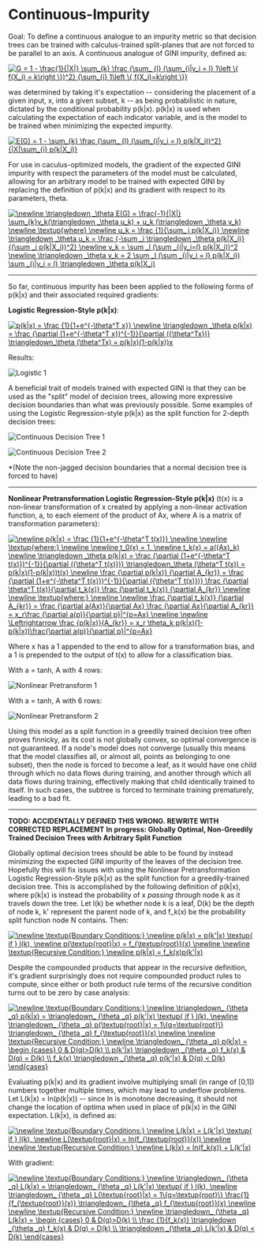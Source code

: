 # Continuous-Impurity
Goal: To define a continuous analogue to an impurity metric so that decision trees can be trained with calculus-trained split-planes that are not forced to be parallel to an axis. A continuous analogue of GINI impurity, defined as:


<a href="https://www.codecogs.com/eqnedit.php?latex=G&space;=&space;1&space;-&space;\frac{1}{|X|}&space;\sum_{k}&space;\frac&space;{\sum_&space;{l}&space;(\sum_{i|y_i&space;=&space;l}&space;1\left&space;\{&space;f(X_i)&space;=&space;k\right&space;\})^2}&space;{\sum_{i}&space;1\left&space;\{&space;f(X_i)=k\right&space;\}}" target="_blank"><img src="https://latex.codecogs.com/gif.latex?G&space;=&space;1&space;-&space;\frac{1}{|X|}&space;\sum_{k}&space;\frac&space;{\sum_&space;{l}&space;(\sum_{i|y_i&space;=&space;l}&space;1\left&space;\{&space;f(X_i)&space;=&space;k\right&space;\})^2}&space;{\sum_{i}&space;1\left&space;\{&space;f(X_i)=k\right&space;\}}" title="G = 1 - \frac{1}{|X|} \sum_{k} \frac {\sum_ {l} (\sum_{i|y_i = l} 1\left \{ f(X_i) = k\right \})^2} {\sum_{i} 1\left \{ f(X_i)=k\right \}}" /></a>

was determined by taking it's expectation -- considering the placement of a given input, x, into a given subset, k -- as being probabilistic in nature, dictated by the conditional probability p(k|x). p(k|x) is used when calculating the expectation of each indicator variable, and is the model to be trained when minimizing the expected impurity.

<a href="https://www.codecogs.com/eqnedit.php?latex=E(G)&space;=&space;1&space;-&space;\sum_{k}&space;\frac&space;{\sum_&space;{l}&space;(\sum_{i|y_i&space;=&space;l}&space;p(k|X_i))^2}&space;{|X|\sum_{i}&space;p(k|X_i)}" target="_blank"><img src="https://latex.codecogs.com/gif.latex?E(G)&space;=&space;1&space;-&space;\sum_{k}&space;\frac&space;{\sum_&space;{l}&space;(\sum_{i|y_i&space;=&space;l}&space;p(k|X_i))^2}&space;{|X|\sum_{i}&space;p(k|X_i)}" title="E(G) = 1 - \sum_{k} \frac {\sum_ {l} (\sum_{i|y_i = l} p(k|X_i))^2} {|X|\sum_{i} p(k|X_i)}" /></a>


For use in caculus-optimized models, the gradient of the expected GINI impurity with respect the parameters of the model must be calculated, allowing for an arbitrary model to be trained with expected GINI by replacing the definition of p(k|x) and its gradient with respect to its parameters, theta.


<a href="https://www.codecogs.com/eqnedit.php?latex=\newline&space;\triangledown&space;_\theta&space;E(G)&space;=&space;\frac{-1}{|X|}&space;\sum_{k}v_k(\triangledown&space;_\theta&space;u_k)&space;&plus;&space;u_k&space;(\triangledown&space;_\theta&space;v_k)&space;\newline&space;\textup{where}&space;\newline&space;u_k&space;=&space;\frac&space;{1}{\sum_&space;i&space;p(k|X_i)}&space;\newline&space;\triangledown&space;_\theta&space;u_k&space;=&space;\frac&space;{-\sum&space;_i&space;\triangledown&space;_\theta&space;p(k|X_i)}&space;{(\sum&space;_i&space;p(k|X_i))^2}&space;\newline&space;v_k&space;=&space;\sum&space;_l&space;(\sum&space;_{i|y_i=l}&space;p(k|X_i))^2&space;\newline&space;\triangledown&space;_\theta&space;v_k&space;=&space;2&space;\sum&space;_l&space;(\sum&space;_{i|y_i&space;=&space;l}&space;p(k|X_i))&space;\sum&space;_{i|y_i&space;=&space;l}&space;\triangledown&space;_\theta&space;p(k|X_i)" target="_blank"><img src="https://latex.codecogs.com/gif.latex?\newline&space;\triangledown&space;_\theta&space;E(G)&space;=&space;\frac{-1}{|X|}&space;\sum_{k}v_k(\triangledown&space;_\theta&space;u_k)&space;&plus;&space;u_k&space;(\triangledown&space;_\theta&space;v_k)&space;\newline&space;\textup{where}&space;\newline&space;u_k&space;=&space;\frac&space;{1}{\sum_&space;i&space;p(k|X_i)}&space;\newline&space;\triangledown&space;_\theta&space;u_k&space;=&space;\frac&space;{-\sum&space;_i&space;\triangledown&space;_\theta&space;p(k|X_i)}&space;{(\sum&space;_i&space;p(k|X_i))^2}&space;\newline&space;v_k&space;=&space;\sum&space;_l&space;(\sum&space;_{i|y_i=l}&space;p(k|X_i))^2&space;\newline&space;\triangledown&space;_\theta&space;v_k&space;=&space;2&space;\sum&space;_l&space;(\sum&space;_{i|y_i&space;=&space;l}&space;p(k|X_i))&space;\sum&space;_{i|y_i&space;=&space;l}&space;\triangledown&space;_\theta&space;p(k|X_i)" title="\newline \triangledown _\theta E(G) = \frac{-1}{|X|} \sum_{k}v_k(\triangledown _\theta u_k) + u_k (\triangledown _\theta v_k) \newline \textup{where} \newline u_k = \frac {1}{\sum_ i p(k|X_i)} \newline \triangledown _\theta u_k = \frac {-\sum _i \triangledown _\theta p(k|X_i)} {(\sum _i p(k|X_i))^2} \newline v_k = \sum _l (\sum _{i|y_i=l} p(k|X_i))^2 \newline \triangledown _\theta v_k = 2 \sum _l (\sum _{i|y_i = l} p(k|X_i)) \sum _{i|y_i = l} \triangledown _\theta p(k|X_i)" /></a>

----------------------------------------------------------------------------------------------------------------

So far, continuous impurity has been been applied to the following forms of p(k|x) and their associated required gradients:

**Logistic Regression-Style p(k|x)**:

<a href="https://www.codecogs.com/eqnedit.php?latex=p(k|x)&space;=&space;\frac&space;{1}{1&plus;e^{-\theta^T&space;x}}&space;\newline&space;\triangledown&space;_\theta&space;p(k|x)&space;=&space;\frac&space;{\partial&space;(1&plus;e^{-\theta^T&space;x})^{-1}}{\partial&space;({\theta^Tx})}&space;\triangledown_\theta&space;(\theta^Tx)&space;=&space;p(k|x)(1-p(k|x))x" target="_blank"><img src="https://latex.codecogs.com/gif.latex?p(k|x)&space;=&space;\frac&space;{1}{1&plus;e^{-\theta^T&space;x}}&space;\newline&space;\triangledown&space;_\theta&space;p(k|x)&space;=&space;\frac&space;{\partial&space;(1&plus;e^{-\theta^T&space;x})^{-1}}{\partial&space;({\theta^Tx})}&space;\triangledown_\theta&space;(\theta^Tx)&space;=&space;p(k|x)(1-p(k|x))x" title="p(k|x) = \frac {1}{1+e^{-\theta^T x}} \newline \triangledown _\theta p(k|x) = \frac {\partial (1+e^{-\theta^T x})^{-1}}{\partial ({\theta^Tx})} \triangledown_\theta (\theta^Tx) = p(k|x)(1-p(k|x))x" /></a>

Results: 


![Logistic 1](https://github.com/CornellDataScience/Continuous-Impurity/blob/master/Continuous%20impurity%20first%20working%20result.png?raw=true)


A beneficial trait of models trained with expected GINI is that they can be used as the "split" model of decision trees, allowing more expressive decision boundaries than what was previously possible. Some examples of using the Logistic Regression-style p(k|x) as the split function for 2-depth decision trees:

![Continuous Decision Tree 1](https://github.com/CornellDataScience/Continuous-Impurity/blob/master/Continuous%20Imuprity%20Decision%20Tree.png?raw=true)

![Continuous Decision Tree 2](https://github.com/CornellDataScience/Continuous-Impurity/blob/master/Continuous%20Imuprity%20Decision%20Tree%202.png?raw=true)

*(Note the non-jagged decision boundaries that a normal decision tree is forced to have)

---------------------------------------------------------------------------------------------------------------

**Nonlinear Pretransformation Logistic Regression-Style p(k|x)** (t(x) is a non-linear transformation of x created by applying a non-linear activation function, a, to each element of the product of Ax, where A is a matrix of transformation parameters):

<a href="https://www.codecogs.com/eqnedit.php?latex=\newline&space;p(k|x)&space;=&space;\frac&space;{1}{1&plus;e^{-\theta^T&space;t(x)}}&space;\newline&space;\newline&space;\textup{where:}&space;\newline&space;\newline&space;t_0(x)&space;=&space;1,&space;\newline&space;t_k(x)&space;=&space;a((Ax)_k)&space;\newline&space;\triangledown&space;_\theta&space;p(k|x)&space;=&space;\frac&space;{\partial&space;(1&plus;e^{-\theta^T&space;t(x)})^{-1}}{\partial&space;({\theta^T&space;t(x)})}&space;\triangledown_\theta&space;(\theta^T&space;t(x))&space;=&space;p(k|x)(1-p(k|x))t(x)&space;\newline&space;\frac&space;{\partial&space;p(k|x)}&space;{\partial&space;A_{kr}}&space;=&space;\frac&space;{\partial&space;(1&plus;e^{-\theta^T&space;t(x)})^{-1}}{\partial&space;({\theta^T&space;t(x)})}&space;\frac&space;{\partial&space;\theta^T&space;t(x)}{\partial&space;t_k(x)}&space;\frac&space;{\partial&space;t_k(x)}&space;{\partial&space;A_{kr}}&space;\newline&space;\newline&space;\textup{where:}&space;\newline&space;\newline&space;\frac&space;{\partial&space;t_k(x)}&space;{\partial&space;A_{kr}}&space;=&space;\frac&space;{\partial&space;a(Ax)}{\partial&space;Ax}&space;\frac&space;{\partial&space;Ax}{\partial&space;A_{kr}}&space;=&space;x_r\frac&space;{\partial&space;a(p)}{\partial&space;p}|^{p=Ax}&space;\newline&space;\newline&space;\Leftrightarrow&space;\frac&space;{p(k|x)}{A_{kr}}&space;=&space;x_r&space;\theta_k&space;p(k|x)(1-p(k|x))\frac{\partial&space;a(p)}{\partial&space;p}|^{p=Ax}" target="_blank"><img src="https://latex.codecogs.com/gif.latex?\newline&space;p(k|x)&space;=&space;\frac&space;{1}{1&plus;e^{-\theta^T&space;t(x)}}&space;\newline&space;\newline&space;\textup{where:}&space;\newline&space;\newline&space;t_0(x)&space;=&space;1,&space;\newline&space;t_k(x)&space;=&space;a((Ax)_k)&space;\newline&space;\triangledown&space;_\theta&space;p(k|x)&space;=&space;\frac&space;{\partial&space;(1&plus;e^{-\theta^T&space;t(x)})^{-1}}{\partial&space;({\theta^T&space;t(x)})}&space;\triangledown_\theta&space;(\theta^T&space;t(x))&space;=&space;p(k|x)(1-p(k|x))t(x)&space;\newline&space;\frac&space;{\partial&space;p(k|x)}&space;{\partial&space;A_{kr}}&space;=&space;\frac&space;{\partial&space;(1&plus;e^{-\theta^T&space;t(x)})^{-1}}{\partial&space;({\theta^T&space;t(x)})}&space;\frac&space;{\partial&space;\theta^T&space;t(x)}{\partial&space;t_k(x)}&space;\frac&space;{\partial&space;t_k(x)}&space;{\partial&space;A_{kr}}&space;\newline&space;\newline&space;\textup{where:}&space;\newline&space;\newline&space;\frac&space;{\partial&space;t_k(x)}&space;{\partial&space;A_{kr}}&space;=&space;\frac&space;{\partial&space;a(Ax)}{\partial&space;Ax}&space;\frac&space;{\partial&space;Ax}{\partial&space;A_{kr}}&space;=&space;x_r\frac&space;{\partial&space;a(p)}{\partial&space;p}|^{p=Ax}&space;\newline&space;\newline&space;\Leftrightarrow&space;\frac&space;{p(k|x)}{A_{kr}}&space;=&space;x_r&space;\theta_k&space;p(k|x)(1-p(k|x))\frac{\partial&space;a(p)}{\partial&space;p}|^{p=Ax}" title="\newline p(k|x) = \frac {1}{1+e^{-\theta^T t(x)}} \newline \newline \textup{where:} \newline \newline t_0(x) = 1, \newline t_k(x) = a((Ax)_k) \newline \triangledown _\theta p(k|x) = \frac {\partial (1+e^{-\theta^T t(x)})^{-1}}{\partial ({\theta^T t(x)})} \triangledown_\theta (\theta^T t(x)) = p(k|x)(1-p(k|x))t(x) \newline \frac {\partial p(k|x)} {\partial A_{kr}} = \frac {\partial (1+e^{-\theta^T t(x)})^{-1}}{\partial ({\theta^T t(x)})} \frac {\partial \theta^T t(x)}{\partial t_k(x)} \frac {\partial t_k(x)} {\partial A_{kr}} \newline \newline \textup{where:} \newline \newline \frac {\partial t_k(x)} {\partial A_{kr}} = \frac {\partial a(Ax)}{\partial Ax} \frac {\partial Ax}{\partial A_{kr}} = x_r\frac {\partial a(p)}{\partial p}|^{p=Ax} \newline \newline \Leftrightarrow \frac {p(k|x)}{A_{kr}} = x_r \theta_k p(k|x)(1-p(k|x))\frac{\partial a(p)}{\partial p}|^{p=Ax}" /></a>

Where x has a 1 appended to the end to allow for a transformation bias, and a 1 is prepended to the output of t(x) to allow for a classification bias.


With a = tanh, A with 4 rows: 


![Nonlinear Pretransform 1](https://github.com/CornellDataScience/Continuous-Impurity/blob/master/Neural-network-style%20pretransform%20continuous%20impurity.png?raw=true)


With a = tanh, A with 6 rows:


![Nonlinear Pretransform 2](https://github.com/CornellDataScience/Continuous-Impurity/blob/master/Neural-network-style%20pretransform%20continuous%20impurity%202.png?raw=true)


Using this model as a split function in a greedily trained decision tree often proves finnicky, as its cost is not globally convex, so optimal convergence is not guaranteed. If a node's model does not converge (usually this means that the model classifies all, or almost all, points as belonging to one subset), then the node is forced to become a leaf, as it would have one child through which no data flows during training, and another through which all data flows during training, effectively making that child identically trained to itself. In such cases, the subtree is forced to terminate training prematurely, leading to a bad fit.

---------------------------------------------------------------------------------------------------------------
**TODO: ACCIDENTALLY DEFINED THIS WRONG. REWRITE WITH CORRECTED REPLACEMENT**
**In progress: Globally Optimal, Non-Greedily Trained Decision Trees with Arbitrary Split Function**


Globally optimal decision trees should be able to be found by instead minimizing the expected GINI impurity of the leaves of the decision tree. Hopefully this will fix issues with using the Nonlinear Pretransformation Logistic Regression-Style p(k|x) as the split function for a greedily-trained decision tree. This is accomplished by the following definition of p(k|x), where p(k|x) is instead the probability of x *passing through* node k as it travels down the tree. Let l(k) be whether node k is a leaf, D(k) be the depth of node k, k' represent the parent node of k, and f_k(x) be the probability split function node N contains. Then:


<a href="https://www.codecogs.com/eqnedit.php?latex=\newline&space;\textup{Boundary&space;Conditions:}&space;\newline&space;p(k|x)&space;=&space;p(k'|x)&space;\textup{&space;if&space;}&space;l(k),&space;\newline&space;p(\textup{root}|x)&space;=&space;f_{\textup{root}}(x)&space;\newline&space;\newline&space;\textup{Recursive&space;Condition:}&space;\newline&space;p(k|x)&space;=&space;f_k(x)p(k'|x)" target="_blank"><img src="https://latex.codecogs.com/gif.latex?\newline&space;\textup{Boundary&space;Conditions:}&space;\newline&space;p(k|x)&space;=&space;p(k'|x)&space;\textup{&space;if&space;}&space;l(k),&space;\newline&space;p(\textup{root}|x)&space;=&space;f_{\textup{root}}(x)&space;\newline&space;\newline&space;\textup{Recursive&space;Condition:}&space;\newline&space;p(k|x)&space;=&space;f_k(x)p(k'|x)" title="\newline \textup{Boundary Conditions:} \newline p(k|x) = p(k'|x) \textup{ if } l(k), \newline p(\textup{root}|x) = f_{\textup{root}}(x) \newline \newline \textup{Recursive Condition:} \newline p(k|x) = f_k(x)p(k'|x)" /></a>


Despite the compounded products that appear in the recursive definition, it's gradient surprisingly does not require compounded product rules to compute, since either or both product rule terms of the recursive condition turns out to be zero by case analysis:


<a href="https://www.codecogs.com/eqnedit.php?latex=\newline&space;\textup{Boundary&space;Conditions:}&space;\newline&space;\triangledown_&space;{\theta&space;_q}&space;p(k|x)&space;=&space;\triangledown_&space;{\theta&space;_q}&space;p(k'|x)&space;\textup{&space;if&space;}&space;l(k),&space;\newline&space;\triangledown_&space;{\theta&space;_q}&space;p(\textup{root}|x)&space;=&space;1\{q=\textup{root}\}&space;\triangledown_&space;{\theta&space;_q}&space;f_{\textup{root}}(x)&space;\newline&space;\newline&space;\textup{Recursive&space;Condition:}&space;\newline&space;\triangledown_&space;{\theta&space;_q}&space;p(k|x)&space;=&space;\begin&space;{cases}&space;0&space;&&space;D(q)>D(k)&space;\\&space;p(k'|x)&space;\triangledown&space;_{\theta&space;_q}&space;f_k(x)&space;&&space;D(q)&space;=&space;D(k)&space;\\&space;f_k(x)&space;\triangledown&space;_{\theta&space;_q}&space;p(k'|x)&space;&&space;D(q)&space;<&space;D(k)&space;\end{cases}" target="_blank"><img src="https://latex.codecogs.com/gif.latex?\newline&space;\textup{Boundary&space;Conditions:}&space;\newline&space;\triangledown_&space;{\theta&space;_q}&space;p(k|x)&space;=&space;\triangledown_&space;{\theta&space;_q}&space;p(k'|x)&space;\textup{&space;if&space;}&space;l(k),&space;\newline&space;\triangledown_&space;{\theta&space;_q}&space;p(\textup{root}|x)&space;=&space;1\{q=\textup{root}\}&space;\triangledown_&space;{\theta&space;_q}&space;f_{\textup{root}}(x)&space;\newline&space;\newline&space;\textup{Recursive&space;Condition:}&space;\newline&space;\triangledown_&space;{\theta&space;_q}&space;p(k|x)&space;=&space;\begin&space;{cases}&space;0&space;&&space;D(q)>D(k)&space;\\&space;p(k'|x)&space;\triangledown&space;_{\theta&space;_q}&space;f_k(x)&space;&&space;D(q)&space;=&space;D(k)&space;\\&space;f_k(x)&space;\triangledown&space;_{\theta&space;_q}&space;p(k'|x)&space;&&space;D(q)&space;<&space;D(k)&space;\end{cases}" title="\newline \textup{Boundary Conditions:} \newline \triangledown_ {\theta _q} p(k|x) = \triangledown_ {\theta _q} p(k'|x) \textup{ if } l(k), \newline \triangledown_ {\theta _q} p(\textup{root}|x) = 1\{q=\textup{root}\} \triangledown_ {\theta _q} f_{\textup{root}}(x) \newline \newline \textup{Recursive Condition:} \newline \triangledown_ {\theta _q} p(k|x) = \begin {cases} 0 & D(q)>D(k) \\ p(k'|x) \triangledown _{\theta _q} f_k(x) & D(q) = D(k) \\ f_k(x) \triangledown _{\theta _q} p(k'|x) & D(q) < D(k) \end{cases}" /></a>

Evaluating p(k|x) and its gradient involve multiplying small (in range of [0,1]) numbers together multiple times, which may lead to underflow problems. Let L(k|x) = ln(p(k|x)) -- since ln is monotone decreasing, it should not change the location of optima when used in place of p(k|x) in the GINI expectation. L(k|x), is defined as:


<a href="https://www.codecogs.com/eqnedit.php?latex=\newline&space;\textup{Boundary&space;Conditions:}&space;\newline&space;L(k|x)&space;=&space;L(k'|x)&space;\textup{&space;if&space;}&space;l(k),&space;\newline&space;L(\textup{root}|x)&space;=&space;ln(f_{\textup{root}}(x))&space;\newline&space;\newline&space;\textup{Recursive&space;Condition:}&space;\newline&space;L(k|x)&space;=&space;ln(f_k(x))&space;&plus;&space;L(k'|x)" target="_blank"><img src="https://latex.codecogs.com/gif.latex?\newline&space;\textup{Boundary&space;Conditions:}&space;\newline&space;L(k|x)&space;=&space;L(k'|x)&space;\textup{&space;if&space;}&space;l(k),&space;\newline&space;L(\textup{root}|x)&space;=&space;ln(f_{\textup{root}}(x))&space;\newline&space;\newline&space;\textup{Recursive&space;Condition:}&space;\newline&space;L(k|x)&space;=&space;ln(f_k(x))&space;&plus;&space;L(k'|x)" title="\newline \textup{Boundary Conditions:} \newline L(k|x) = L(k'|x) \textup{ if } l(k), \newline L(\textup{root}|x) = ln(f_{\textup{root}}(x)) \newline \newline \textup{Recursive Condition:} \newline L(k|x) = ln(f_k(x)) + L(k'|x)" /></a>


With gradient:


<a href="https://www.codecogs.com/eqnedit.php?latex=\newline&space;\textup{Boundary&space;Conditions:}&space;\newline&space;\triangledown_&space;{\theta&space;_q}&space;L(k|x)&space;=&space;\triangledown_&space;{\theta&space;_q}&space;L(k'|x)&space;\textup{&space;if&space;}&space;l(k),&space;\newline&space;\triangledown_&space;{\theta&space;_q}&space;L(\textup{root}|x)&space;=&space;1\{q=\textup{root}\}&space;\frac{1}{f_{\textup{root}}(x)}&space;\triangledown_&space;{\theta&space;_q}&space;f_{\textup{root}}(x)&space;\newline&space;\newline&space;\textup{Recursive&space;Condition:}&space;\newline&space;\triangledown_&space;{\theta&space;_q}&space;L(k|x)&space;=&space;\begin&space;{cases}&space;0&space;&&space;D(q)>D(k)&space;\\&space;\frac&space;{1}{f_k(x)}&space;\triangledown&space;_{\theta&space;_q}&space;f_k(x)&space;&&space;D(q)&space;=&space;D(k)&space;\\&space;\triangledown&space;_{\theta&space;_q}&space;L(k'|x)&space;&&space;D(q)&space;<&space;D(k)&space;\end{cases}" target="_blank"><img src="https://latex.codecogs.com/gif.latex?\newline&space;\textup{Boundary&space;Conditions:}&space;\newline&space;\triangledown_&space;{\theta&space;_q}&space;L(k|x)&space;=&space;\triangledown_&space;{\theta&space;_q}&space;L(k'|x)&space;\textup{&space;if&space;}&space;l(k),&space;\newline&space;\triangledown_&space;{\theta&space;_q}&space;L(\textup{root}|x)&space;=&space;1\{q=\textup{root}\}&space;\frac{1}{f_{\textup{root}}(x)}&space;\triangledown_&space;{\theta&space;_q}&space;f_{\textup{root}}(x)&space;\newline&space;\newline&space;\textup{Recursive&space;Condition:}&space;\newline&space;\triangledown_&space;{\theta&space;_q}&space;L(k|x)&space;=&space;\begin&space;{cases}&space;0&space;&&space;D(q)>D(k)&space;\\&space;\frac&space;{1}{f_k(x)}&space;\triangledown&space;_{\theta&space;_q}&space;f_k(x)&space;&&space;D(q)&space;=&space;D(k)&space;\\&space;\triangledown&space;_{\theta&space;_q}&space;L(k'|x)&space;&&space;D(q)&space;<&space;D(k)&space;\end{cases}" title="\newline \textup{Boundary Conditions:} \newline \triangledown_ {\theta _q} L(k|x) = \triangledown_ {\theta _q} L(k'|x) \textup{ if } l(k), \newline \triangledown_ {\theta _q} L(\textup{root}|x) = 1\{q=\textup{root}\} \frac{1}{f_{\textup{root}}(x)} \triangledown_ {\theta _q} f_{\textup{root}}(x) \newline \newline \textup{Recursive Condition:} \newline \triangledown_ {\theta _q} L(k|x) = \begin {cases} 0 & D(q)>D(k) \\ \frac {1}{f_k(x)} \triangledown _{\theta _q} f_k(x) & D(q) = D(k) \\ \triangledown _{\theta _q} L(k'|x) & D(q) < D(k) \end{cases}" /></a>


